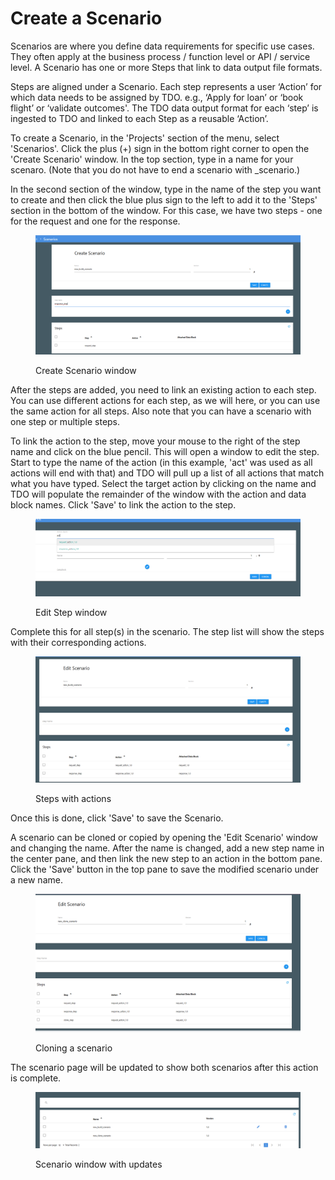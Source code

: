 # Create a Scenario

Scenarios are where you define data requirements for specific use cases. They often apply at the business process / function level or API / service level. A Scenario has one or more Steps that link to data output file formats.

Steps are aligned under a Scenario. Each step represents a user ‘Action’ for which data needs to be assigned by TDO. e.g., ‘Apply for loan’ or ‘book flight’ or ‘validate outcomes'. The TDO data output format for each ‘step’ is ingested to TDO and linked to each Step as a reusable ‘Action’.

To create a Scenario, in the 'Projects' section of the menu, select 'Scenarios'.  Click the plus (+) sign in the bottom right corner to open the 'Create Scenario' window.  In the top section, type in a name for your scenaro.  (Note that you do not have to end a scenario with \_scenario.)

In the second section of the window, type in the name of the step you want to create and then click the blue plus sign to the left to add it to the 'Steps' section in the bottom of the window.  For this case, we have two steps - one for the request and one for the response.

<figure><img src="../../../../.gitbook/assets/image (9) (1).png" alt=""><figcaption><p>Create Scenario window</p></figcaption></figure>

After the steps are added, you need to link an existing action to each step.  You can use different actions for each step, as we will here, or you can use the same action for all steps.  Also note that you can have a scenario with one step or multiple steps. &#x20;

To link the action to the step, move your mouse to the right of the step name and click on the blue pencil.  This will open a window to edit the step.  Start to type the name of the action (in this example, 'act' was used as all actions will end with that) and TDO will pull up a list of all actions that match what you have typed.  Select the target action by clicking on the name and TDO will populate the remainder of the window with the action and data block names.  Click 'Save' to link the action to the step.

<figure><img src="../../../../.gitbook/assets/image (10) (1).png" alt=""><figcaption><p>Edit Step window</p></figcaption></figure>

Complete this for all step(s) in the scenario.  The step list will show the steps with their corresponding actions.

<figure><img src="../../../../.gitbook/assets/image (11) (1).png" alt=""><figcaption><p>Steps with actions </p></figcaption></figure>

Once this is done, click 'Save' to save the Scenario.

A scenario can be cloned or copied by opening the 'Edit Scenario' window and changing the name.  After the name is changed, add a new step name in the center pane, and then link the new step to an action in the bottom pane. Click the 'Save' button in the top pane to save the modified scenario under a new name.

<figure><img src="../../../../.gitbook/assets/image (12) (1).png" alt=""><figcaption><p>Cloning a scenario</p></figcaption></figure>

The scenario page will be updated to show both scenarios after this action is complete.

<figure><img src="../../../../.gitbook/assets/image (13) (1).png" alt=""><figcaption><p>Scenario window with updates</p></figcaption></figure>
